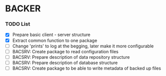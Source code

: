 # BACKER

### TODO List

- [x] Prepare basic client - server structure
- [x] Extract common function to one package
- [ ]  Change 'prints' to log at the begging, later make it more configurable
- [ ]  BACSRV: Create package to read configuration files
- [ ]  BACSRV: Prepare description of data repository structure
- [ ]  BACSRV: Prepare description of database structure
- [ ]  BACSRV: Create package to be able to write metadata of backed up files